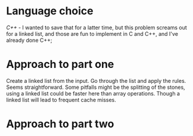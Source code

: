 # Language choice

*C++* - I wanted to save that for a latter time, but this problem screams out for a linked list, and those are fun to implement in C and C++, and I've already done C++;

# Approach to part one

Create a linked list from the input. Go through the list and apply the rules. Seems straightforward. Some pitfalls might be the splitting of the stones, using a linked list could be faster here than array operations. Though a linked list will lead to frequent cache misses.

# Approach to part two
